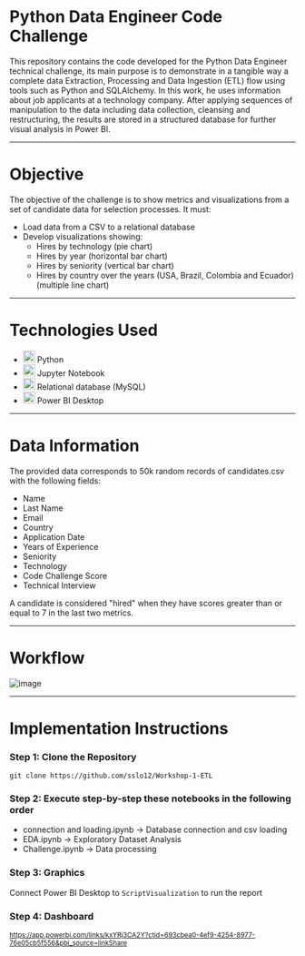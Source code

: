 # Python Data Engineer Code Challenge
This repository contains the code developed for the Python Data Engineer technical challenge, its main purpose is to demonstrate in a tangible way a complete data Extraction, Processing and Data Ingestion (ETL) flow using tools such as Python and SQLAlchemy. In this work, he uses information about job applicants at a technology company. After applying sequences of manipulation to the data including data collection, cleansing and restructuring, the results are stored in a structured database for further visual analysis in Power BI.

***
# Objective
The objective of the challenge is to show metrics and visualizations from a set of candidate data for selection processes. It must:

* Load data from a CSV to a relational database
* Develop visualizations showing:
    - Hires by technology (pie chart)
    - Hires by year (horizontal bar chart)
    - Hires by seniority (vertical bar chart)
    - Hires by country over the years (USA, Brazil, Colombia and Ecuador) (multiple line chart)
***
# Technologies Used
  * <img src="https://github.com/sslo12/Workshop-1-ETL/assets/115416417/b23a91ab-151a-4dd8-b421-fc87111e3481" alt="Looker Studio" width="21px" height="21px"> Python
  * <img src="https://cdn.icon-icons.com/icons2/2667/PNG/512/jupyter_app_icon_161280.png" alt="Looker Studio" width="21px" height="21px"> Jupyter Notebook
  * <img src="https://cdn.icon-icons.com/icons2/2415/PNG/512/mysql_original_wordmark_logo_icon_146417.png" alt="Looker Studio" width="21px" height="21px"> Relational database (MySQL)
  * <img src="https://i.pinimg.com/736x/7a/f2/1e/7af21eaf89a449831a1e12d640b54fae.jpg" alt="Looker Studio" width="21px" height="21px"> Power BI Desktop
***
# Data Information
The provided data corresponds to 50k random records of candidates.csv with the following fields:

  * Name
  * Last Name
  * Email
  * Country
  * Application Date
  * Years of Experience
  * Seniority
  * Technology
  * Code Challenge Score
  * Technical Interview

A candidate is considered "hired" when they have scores greater than or equal to 7 in the last two metrics.
***
# Workflow
![image](https://github.com/sslo12/Workshop-1/assets/115416417/0bbbacad-b0c4-4b54-a73e-9d69e71921f7)
***
# Implementation Instructions
### Step 1: Clone the Repository
    git clone https://github.com/sslo12/Workshop-1-ETL

### Step 2: Execute step-by-step these notebooks in the following order
  - connection and loading.ipynb     -> Database connection and csv loading
  - EDA.ipynb                        -> Exploratory Dataset Analysis
  - Challenge.ipynb                  -> Data processing

### Step 3: Graphics
Connect Power BI Desktop to `ScriptVisualization` to run the report

### Step 4: Dashboard
<sub>https://app.powerbi.com/links/kxYRj3CA2Y?ctid=693cbea0-4ef9-4254-8977-76e05cb5f556&pbi_source=linkShare</sub>
